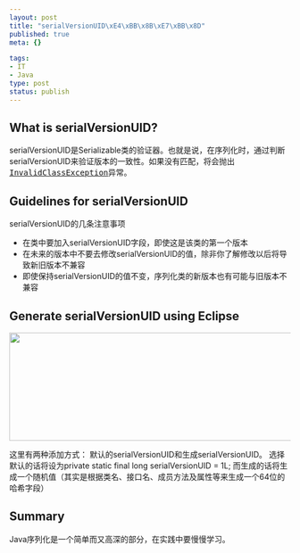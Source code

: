 ```yaml
--- 
layout: post
title: "serialVersionUID\xE4\xBB\x8B\xE7\xBB\x8D"
published: true
meta: {}

tags: 
- IT
- Java
type: post
status: publish
---
```

<h2>What is serialVersionUID?</h2>
serialVersionUID是Serializable类的验证器。也就是说，在序列化时，通过判断serialVersionUID来验证版本的一致性。如果没有匹配，将会抛出<tt><a href="http://java.sun.com/javase/6/docs/api/java/io/InvalidClassException.html">InvalidClassException</a>异常。</tt>
<h2>Guidelines for serialVersionUID</h2>
serialVersionUID的几条注意事项
<ul>
	<li>在类中要加入serialVersionUID字段，即使这是该类的第一个版本</li>
	<li>在未来的版本中不要去修改serialVersionUID的值，除非你了解修改以后将导致新旧版本不兼容</li>
	<li>即使保持serialVersionUID的值不变，序列化类的新版本也有可能与旧版本不兼容</li>
</ul>
<h2>Generate serialVersionUID using Eclipse</h2>
<p style="text-align: center;"><img class="aligncenter" src="http://farm4.static.flickr.com/3340/3440486099_d67cb84e27_o.png" alt="" width="700" height="194" /></p>

这里有两种添加方式：
默认的serialVersionUID和生成serialVersionUID。
选择默认的话将设为private static final long serialVersionUID = 1L;
而生成的话将生成一个随机值（其实是根据类名、接口名、成员方法及属性等来生成一个64位的哈希字段）
<h2>Summary</h2>
Java序列化是一个简单而又高深的部分，在实践中要慢慢学习。
